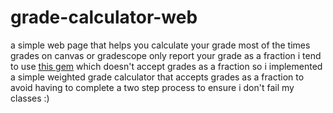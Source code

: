 # grade-calculator-web
a simple web page that helps you calculate your grade
most of the times grades on canvas or gradescope only report your grade as a fraction
i tend to use [this gem](https://www.rapidtables.com/calc/grade/grade-calculator.html) which doesn't accept grades as a fraction
so i implemented a simple weighted grade calculator that accepts grades as a fraction to avoid having to complete a two step process to ensure i don't fail my classes :)
